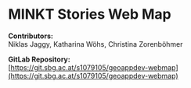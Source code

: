 # MINKT Stories Web Map

**Contributors:** <br/>
Niklas Jaggy, Katharina Wöhs, Christina Zorenböhmer

**GitLab Repository:** <br/>
[https://git.sbg.ac.at/s1079105/geoappdev-webmap](https://git.sbg.ac.at/s1079105/geoappdev-webmap)
